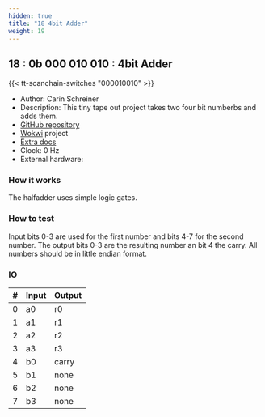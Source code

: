 ```yaml
---
hidden: true
title: "18 4bit Adder"
weight: 19
---
```


## 18 : 0b 000 010 010 : 4bit Adder

{{< tt-scanchain-switches "000010010" >}}

* Author: Carin Schreiner
* Description: This tiny tape out project takes two four bit numberbs and adds them.
* [GitHub repository](https://github.com/SchreinerCarin/tt03-4bit-adder)
* [Wokwi](https://wokwi.com/projects/354091612057990145) project
* [Extra docs]()
* Clock: 0 Hz
* External hardware: 



### How it works

The halfadder uses simple logic gates. 


### How to test

Input bits 0-3 are used for the first number and bits 4-7 for the second number. The output bits 0-3 are the resulting number an bit 4 the carry. All numbers should be in little endian format.


### IO

| # | Input        | Output       |
|---|--------------|--------------|
| 0 | a0  | r0 |
| 1 | a1  | r1 |
| 2 | a2  | r2 |
| 3 | a3  | r3 |
| 4 | b0  | carry |
| 5 | b1  | none |
| 6 | b2  | none |
| 7 | b3  | none |
